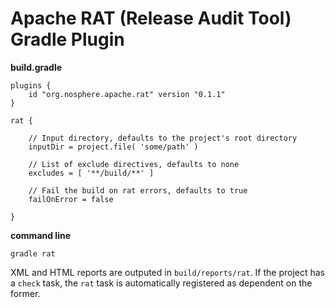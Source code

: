 
# Apache RAT (Release Audit Tool) Gradle Plugin

**build.gradle**

    plugins {
        id "org.nosphere.apache.rat" version "0.1.1"
    }

    rat {

        // Input directory, defaults to the project's root directory
        inputDir = project.file( 'some/path' )

        // List of exclude directives, defaults to none
        excludes = [ '**/build/**' ]

        // Fail the build on rat errors, defaults to true
        failOnError = false

    }

**command line**

    gradle rat

XML and HTML reports are outputed in `build/reports/rat`.
If the project has a `check` task, the `rat` task is automatically registered as dependent on the former.

